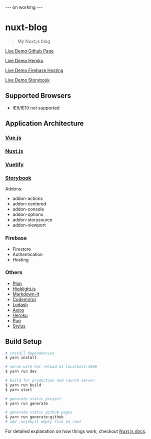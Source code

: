 --- on working ---

# nuxt-blog

> My Nuxt.js blog

[Live Demo Github Page](http://hunterliu1003.github.io/nuxt-blog/)

[Live Demo Heroku](https://nuxt-blog.herokuapp.com)

[Live Demo Firebase Hosting](https://hunterliu.cf)

[Live Demo Storybook](http://hunterliu1003.github.io/nuxt-blog-storybook/)

## Supported Browsers

- IE9/IE10 not supported

## Application Architecture

### [Vue.js](https://vuejs.org/)

### [Nuxt.js](https://nuxtjs.org)

### [Vuetify](https://vuetifyjs.com/en/)

### [Storybook](https://github.com/storybooks/storybook)

Addons:

- addon-actions
- addon-centered
- addon-console
- addon-options
- addon-storysource
- addon-viewport

### Firebase

- Firestore
- Authentication
- Hosting

### Others

- [Plop](https://www.npmjs.com/package/plop)
- [Highlight.js](https://highlightjs.org/)
- [Markdown-It](https://github.com/markdown-it/markdown-it)
- [Codemirror](https://codemirror.net/)
- [Lodash](https://lodash.com/)
- [Axios](https://github.com/axios/axios)
- [Heroku](https://www.heroku.com/platform)
- [Pug](https://pugjs.org/api/getting-started.html)
- [Stylus](http://stylus-lang.com/)

## Build Setup

``` bash
# install dependencies
$ yarn install

# serve with hot reload at localhost:3000
$ yarn run dev

# build for production and launch server
$ yarn run build
$ yarn start

# generate static project
$ yarn run generate

# generate static github pages
$ yarn run generate:github
# add .nojekyll empty file to root
```

For detailed explanation on how things work, checkout [Nuxt.js docs](https://nuxtjs.org).
